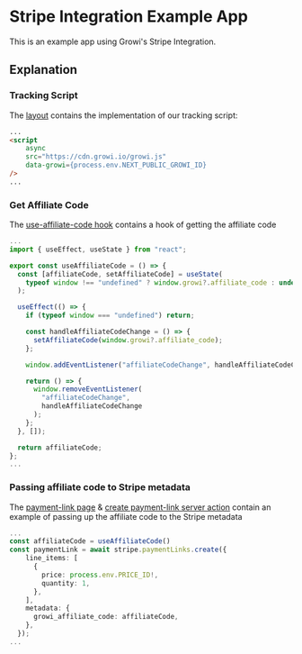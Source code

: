 # Stripe Integration Example App

This is an example app using Growi's Stripe Integration.

## Explanation

### Tracking Script
The [layout](src/app/layout.tsx) contains the implementation of our tracking script:
```html
...
<script
    async
    src="https://cdn.growi.io/growi.js"
    data-growi={process.env.NEXT_PUBLIC_GROWI_ID}
/>
...
```
### Get Affiliate Code
The [use-affiliate-code hook](src/app/lib/use-affiliate-code.ts) contains a hook of getting the affiliate code
```ts
...
import { useEffect, useState } from "react";

export const useAffiliateCode = () => {
  const [affiliateCode, setAffiliateCode] = useState(
    typeof window !== "undefined" ? window.growi?.affiliate_code : undefined
  );

  useEffect(() => {
    if (typeof window === "undefined") return;

    const handleAffiliateCodeChange = () => {
      setAffiliateCode(window.growi?.affiliate_code);
    };

    window.addEventListener("affiliateCodeChange", handleAffiliateCodeChange);

    return () => {
      window.removeEventListener(
        "affiliateCodeChange",
        handleAffiliateCodeChange
      );
    };
  }, []);

  return affiliateCode;
};
...
```

### Passing affiliate code to Stripe metadata
The [payment-link page](src/app/payment-link/page.tsx) & [create payment-link server action](src/app/payment-link/create.ts) contain an example of passing up the affiliate code to the Stripe metadata
```ts
...
const affiliateCode = useAffiliateCode()
const paymentLink = await stripe.paymentLinks.create({
    line_items: [
      {
        price: process.env.PRICE_ID!,
        quantity: 1,
      },
    ],
    metadata: {
      growi_affiliate_code: affiliateCode,
    },
  });
...
```
